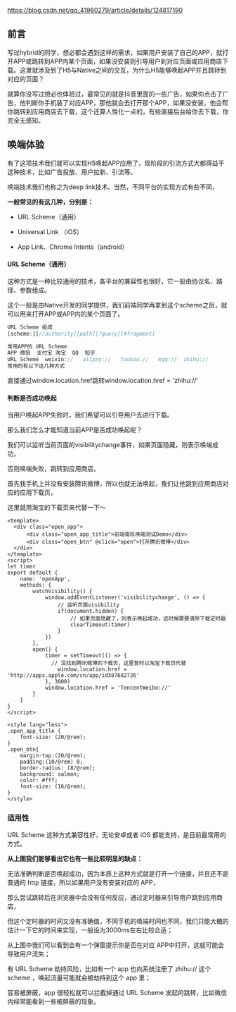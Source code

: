 https://blog.csdn.net/qq_41960279/article/details/124817190

## 前言

写过hybrid的同学，想必都会遇到这样的需求，如果用户安装了自己的APP，就打开APP或跳转到APP内某个页面，如果没安装则引导用户到对应页面或应用商店下载。这里就涉及到了H5与Native之间的交互，为什么H5能够唤起APP并且跳转到对应的页面？

就算你没写过想必也体验过，最常见的就是抖音里面的一些广告，如果你点击了广告，他判断你手机装了对应APP，那他就会去打开那个APP，如果没安装，他会帮你跳转到应用商店去下载，这个还算人性化一点的，有些直接后台给你去下载，你完全无感知。



## 唤端体验

有了这项技术我们就可以实现H5唤起APP应用了，现阶段的引流方式大都得益于这种技术，比如广告投放、用户拉新、引流等。


唤端技术我们也称之为deep link技术。当然，不同平台的实现方式有些不同，

**一般常见的有这几种，分别是：**

- URL Scheme（通用）

- Universal Link （iOS）
- App Link、Chrome Intents（android）

#### URL Scheme（通用）

这种方式是一种比较通用的技术，各平台的兼容性也很好，它一般由协议名、路径、参数组成。

这个一般是由Native开发的同学提供，我们前端同学再拿到这个scheme之后，就可以用来打开APP或APP内的某个页面了。

```js
URL Scheme 组成
[scheme:][//authority][path][?query][#fragment]

常用APP的 URL Scheme
APP	微信	支付宝	淘宝	QQ	知乎
URL Scheme	weixin://	alipay://	taobao://	mqq://	zhihu://
常用的有以下这几种方式
```

直接通过window.location.href跳转window.location.href = 'zhihu://'

#### **判断是否成功唤起**

当用户唤起APP失败时，我们希望可以引导用户去进行下载。

那么我们怎么才能知道当前APP是否成功唤起呢？

我们可以监听当前页面的visibilitychange事件，如果页面隐藏，则表示唤端成功，

否则唤端失败，跳转到应用商店。

首先我手机上并没有安装腾讯微博，所以也就无法唤起，我们让他跳到应用商店对应的应用下载页，

这里就用淘宝的下载页来代替一下～



```vue
<template>
  <div class="open_app">
      <div class="open_app_title">前端南玖唤端测试Demo</div>
      <div class="open_btn" @click="open">打开腾讯微博</div>
  </div>
</template>
<script>
let timer
export default {
    name: 'openApp',
    methods: {
        watchVisibility() {
            window.addEventListener('visibilitychange', () => {
                // 监听页面visibility
                if(document.hidden) {
                    // 如果页面隐藏了，则表示唤起成功，这时候需要清除下载定时器
                    clearTimeout(timer)
                }
            })
        },
        open() {
            timer = setTimeout(() => {
              // 没找到腾讯微博的下载页，这里暂时以淘宝下载页代替
                window.location.href = 'http://apps.apple.com/cn/app/id387682726'
            }, 3000)
            window.location.href = 'TencentWeibo://'
        }
    }
}
</script>

<style lang="less">
.open_app_title {
    font-size: (20/@rem);
}
.open_btn{
    margin-top:(20/@rem);
    padding:(10/@rem) 0;
    border-radius: (8/@rem);
    background: salmon;
    color: #fff;
    font-size: (16/@rem);
}
</style>
```

### 适用性

URL Scheme 这种方式兼容性好，无论安卓或者 iOS 都能支持，是目前最常用的方式。

**从上图我们能够看出它也有一些比较明显的缺点：**

无法准确判断是否唤起成功，因为本质上这种方式就是打开一个链接，并且还不是普通的 http 链接，所以如果用户没有安装对应的 APP，

那么尝试跳转后在浏览器中会没有任何反应，通过定时器来引导用户跳到应用商店，

但这个定时器的时间又没有准确值，不同手机的唤端时间也不同，我们只能大概的估计一下它的时间来实现，一般设为3000ms左右比较合适；

从上图中我们可以看到会有一个弹窗提示你是否在对应 APP中打开，这就可能会导致用户流失；

有 URL Scheme 劫持风险，比如有一个 app 也向系统注册了 zhihu:// 这个 scheme ，唤起流量可能就会被劫持到这个 app 里；

容易被屏蔽，app 很轻松就可以拦截掉通过 URL Scheme 发起的跳转，比如微信内经常能看到一些被屏蔽的现象。

